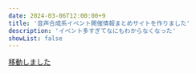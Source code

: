 ```yaml
---
date: 2024-03-06T12:00:00+9
title: '音声合成系イベント開催情報まとめサイトを作りました'
description: 'イベント多すぎてなにもわからなくなった'
showList: false
---
```


[移動しました](/releases/20240626-vo)
